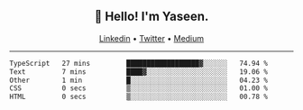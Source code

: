 <h2 align="center">👋 Hello! I'm Yaseen.</h2>
<p align="center">
  <a href="https://www.linkedin.com/in/yaseenkc/">Linkedin</a> •
  <a href="https://twitter.com/yaseeenkc">Twitter</a> •
  <a href="https://medium.com/@yaseen-kc">Medium</a>
</p>


<!--- 🔭 I’m currently working at []() as an  -->
<!--- - 💬 Ask me about **Javascript, React and Git** -->
<!--- - 📫 How to reach me: [@kc.yaseen](https://instagram.com/kc.yaseen) on Instagram -->
<!--- - ⚡ Fun fact: Big Fan of the :zap: emoji -->

-------

<!--START_SECTION:waka-->

```txt
TypeScript   27 mins         ██████████████████▓░░░░░░   74.94 %
Text         7 mins          ████▓░░░░░░░░░░░░░░░░░░░░   19.06 %
Other        1 min           █░░░░░░░░░░░░░░░░░░░░░░░░   04.23 %
CSS          0 secs          ▒░░░░░░░░░░░░░░░░░░░░░░░░   01.00 %
HTML         0 secs          ▒░░░░░░░░░░░░░░░░░░░░░░░░   00.78 %
```

<!--END_SECTION:waka-->

